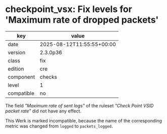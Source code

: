 [//]: # (werk v2)
# checkpoint_vsx: Fix levels for 'Maximum rate of dropped packets'

key        | value
---------- | ---
date       | 2025-08-12T11:55:55+00:00
version    | 2.3.0p36
class      | fix
edition    | cre
component  | checks
level      | 1
compatible | no

The field _"Maximum rate of sent logs"_ of the ruleset _"Check Point VSID packet rate"_ did not have any effect.

This Werk is marked incompatible, because the name of the corresponding metric was changed from `logged` to `packets_logged`.
